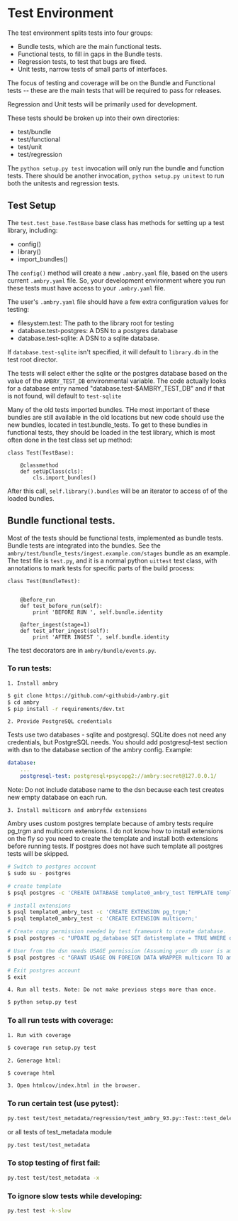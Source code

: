 
# Test Environment

The test environment splits tests into four groups: 

- Bundle tests, which are the main functional tests.
- Functional tests, to fill in gaps in the Bundle tests.
- Regression tests, to test that bugs are fixed.
- Unit tests, narrow tests of small parts of interfaces.

The focus of testing and coverage will be on the Bundle and Functional tests -- these are the main tests that will be 
required to pass for releases. 

Regression and Unit tests will be primarily used for development. 

These tests should be broken up into their own directories:

* test/bundle
* test/functional
* test/unit
* test/regression

The `python setup.py test` invocation will only run the bundle and function tests. There should be another invocation, 
`python setup.py unitest` to run both the unitests and regression tests. 

## Test Setup

The `test.test_base.TestBase` base class has methods for setting up a test library, including:

 * config()
 * library()
 * import_bundles()
 
 The `config()` method will create a new `.ambry.yaml` file, based on the users current `.ambry.yaml` file. So, your 
 development environment where you run these tests must have access to your `.ambry.yaml` file. 
 
 The user's `.ambry.yaml` file should have a few extra configuration values for testing: 
 
 * filesystem.test: The path to the library root for testing
 * database.test-postgres: A DSN to a postgres database
 * database.test-sqlite: A DSN to a sqlite database. 
 
 If `database.test-sqlite` isn't specified, it will default to `library.db` in the test root director. 
 
 The tests will select either the sqlite or the postgres database based on the value of the `AMBRY_TEST_DB` 
 environmental variable. The code actually looks for a database entry named "database.test-$AMBRY_TEST_DB" and if 
 that is not found, will default to `test-sqlite`
 
 Many of the old tests imported bundles. THe most important of these bundles are still available in the old locations
 but new code should use the new bundles, located in test.bundle_tests. To get to these bundles in functional tests, 
 they should be loaded in the test library, which is most often done in the test class  set up method: 
 
```
class Test(TestBase):

    @classmethod
    def setUpClass(cls):
        cls.import_bundles()
```
 
After this call, `self.library().bundles` will be an iterator to access of of the loaded bundles. 

## Bundle functional tests. 

Most of the tests should be functional tests, implemented as bundle tests. Bundle tests are integrated into the
bundles. See the `ambry/test/bundle_tests/ingest.example.com/stages` bundle as an example. The test file is `test.py`, 
and it is a normal python `uittest` test class, with annotations to mark tests for specific parts of the build process:

```
class Test(BundleTest):


    @before_run
    def test_before_run(self):
        print 'BEFORE RUN ', self.bundle.identity

    @after_ingest(stage=1)
    def test_after_ingest(self):
        print 'AFTER INGEST ', self.bundle.identity
```

The  test decorators are in `ambry/bundle/events.py`.

### To run tests:
    1. Install ambry
```bash
$ git clone https://github.com/<githubid>/ambry.git
$ cd ambry
$ pip install -r requirements/dev.txt
```

    2. Provide PostgreSQL credentials
Tests use two databases - sqlite and postgresql. SQLite does not need any credentials, but PostgreSQL needs. You should add postgresql-test section with dsn to the database section of the ambry config. Example:
```yaml
database:
    ...
    postgresql-test: postgresql+psycopg2://ambry:secret@127.0.0.1/
```
Note: Do not include database name to the dsn because each test creates new empty database on each run.

    3. Install multicorn and ambryfdw extensions
Ambry uses custom postgres template because of ambry tests require pg_trgm and multicorn extensions. I do not know how to install extensions on the fly so you need to create the template and install both extensions before running tests. If postgres does not have such template all postgres tests will be skipped.
```bash
# Switch to postgres account
$ sudo su - postgres

# create template
$ psql postgres -c 'CREATE DATABASE template0_ambry_test TEMPLATE template0;'

# install extensions
$ psql template0_ambry_test -c 'CREATE EXTENSION pg_trgm;'
$ psql template0_ambry_test -c 'CREATE EXTENSION multicorn;'

# Create copy permission needed by test framework to create database.
$ psql postgres -c "UPDATE pg_database SET datistemplate = TRUE WHERE datname='template0_ambry_test';"

# User from the dsn needs USAGE permission (Assuming your db user is ambry)
$ psql postgres -c "GRANT USAGE ON FOREIGN DATA WRAPPER multicorn TO ambry;"

# Exit postgres account
$ exit
```

    4. Run all tests. Note: Do not make previous steps more than once.
```bash
$ python setup.py test
```

### To all run tests with coverage:

    1. Run with coverage
```bash
$ coverage run setup.py test
```
    2. Generage html:
```bash
$ coverage html
```
    3. Open htmlcov/index.html in the browser.

### To run certain test (use pytest):
```bash
py.test test/test_metadata/regression/test_ambry_93.py::Test::test_deletes_removed_keys_from_db
```
or all tests of test_metadata module
```bash
py.test test/test_metadata
```

### To stop testing of first fail:
```bash
py.test test/test_metadata -x
```

### To ignore slow tests while developing:
```bash
py.test test -k-slow
```

